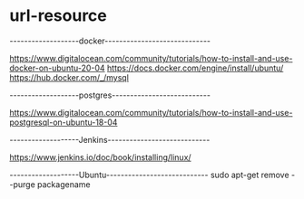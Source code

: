 # url-resource

-------------------docker-----------------------------

https://www.digitalocean.com/community/tutorials/how-to-install-and-use-docker-on-ubuntu-20-04
https://docs.docker.com/engine/install/ubuntu/
https://hub.docker.com/_/mysql

-------------------postgres---------------------------

https://www.digitalocean.com/community/tutorials/how-to-install-and-use-postgresql-on-ubuntu-18-04

-------------------Jenkins----------------------------

https://www.jenkins.io/doc/book/installing/linux/

-------------------Ubuntu----------------------------
sudo apt-get remove --purge packagename
